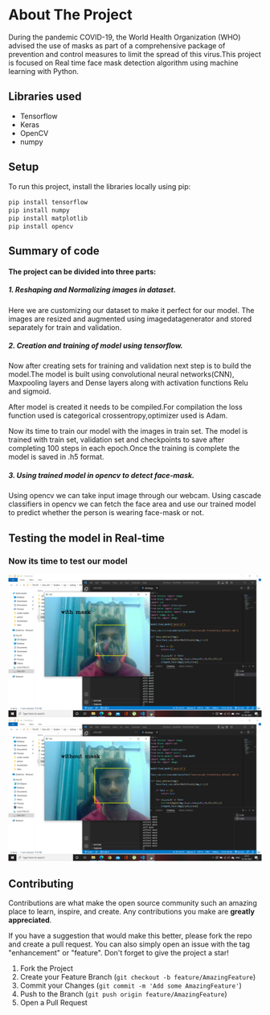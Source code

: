 # About The Project

During the pandemic COVID-19, the World Health Organization (WHO) advised the use of masks as part of a comprehensive package of prevention and control 
measures to limit the spread of this virus.This project is focused on Real time face mask detection algorithm using machine learning with Python.

## Libraries used
* Tensorflow
* Keras
* OpenCV
* numpy

## Setup
To run this project, install the libraries locally using pip:
```
pip install tensorflow
pip install numpy
pip install matplotlib
pip install opencv
```

## Summary of code

<h4>The project can be divided into three parts: </h4>

<h5>1. Reshaping and Normalizing images in dataset.</h5>

<p>Here we are customizing our dataset to make it perfect for our model. The images are resized and augmented using imagedatagenerator and stored separately for train and validation.</p>
<h5>2. Creation and training of model using tensorflow.</h5>

<p>Now after creating sets for training and validation next step is to build the model.The model is built using convolutional neural networks(CNN), Maxpooling layers and Dense layers along with activation functions Relu and sigmoid.</p>

<p>After model is created it needs to be compiled.For compilation the loss function used is categorical crossentropy,optimizer used is Adam.</p>

<p>Now its time to train our model with the images in train set. The model is trained with train set, validation set and checkpoints to save after completing 100 steps in each epoch.Once the training is complete the model is saved in .h5 format.</p>

<h5>3. Using trained model in opencv to detect face-mask.</h5>

<p>Using opencv we can take input image through our webcam. Using cascade classifiers in opencv we can fetch the face area and use our trained model to predict whether the person is wearing face-mask or not.</p>
  
## Testing the model in Real-time

<h3>Now its time to test our model</h3>

<p align="center">
  <img src="pictures/2022-04-01 (10).png" alt="...">
  <img src="pictures/2022-04-01 (9).png" alt="...">
</p>


## Contributing

Contributions are what make the open source community such an amazing place to learn, inspire, and create. Any contributions you make are **greatly appreciated**.

If you have a suggestion that would make this better, please fork the repo and create a pull request. You can also simply open an issue with the tag "enhancement" or "feature".
Don't forget to give the project a star!

1. Fork the Project
2. Create your Feature Branch (`git checkout -b feature/AmazingFeature`)
3. Commit your Changes (`git commit -m 'Add some AmazingFeature'`)
4. Push to the Branch (`git push origin feature/AmazingFeature`)
5. Open a Pull Request
